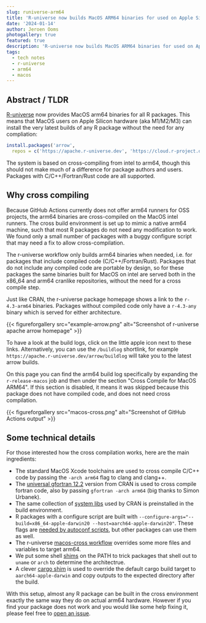 ```yaml
---
slug: runiverse-arm64
title: 'R-universe now builds MacOS ARM64 binaries for used on Apple Silicon (aka M1/M2/M3) systems'
date: '2024-01-14'
author: Jeroen Ooms
photogallery: true
featured: true
description: 'R-universe now builds MacOS ARM64 binaries for used on Apple Silicon (aka M1/M2/M3) systems.'
tags:
  - tech notes
  - r-universe
  - arm64
  - macos
---
```



## Abstract / TLDR

[R-universe](https://r-universe.dev) now provides MacOS arm64 binaries for all R packages. This means that MacOS users on Apple Silicon hardware (aka M1/M2/M3) can install the very latest builds of any R package without the need for any compliation:

```r
install.packages('arrow',
  repos = c('https://apache.r-universe.dev', 'https://cloud.r-project.org'))
```

The system is based on cross-compiling from intel to arm64, though this should not make much of a difference for package authors and users. Packages with C/C++/Fortran/Rust code are all supported.

## Why cross compiling

Because GitHub Actions currently does not offer arm64 runners for OSS projects, the arm64 binaries are cross-compiled on the MacOS intel runners. The cross build environment is set up to mimic a native arm64 machine, such that most R packages do not need any modification to work. We found only a small number of packages with a buggy configure script that may need a fix to allow cross-compilation.

The r-universe workflow only builds arm64 binaries when needed, i.e. for packages that include compiled code (C/C++/Fortran/Rust). Packages that do not include any compiled code are portable by design, so for these packages the same binaries built for MacOS on intel are served both in the x86_64 and arm64 cranlike repositories, without the need for a cross compile step.

Just like CRAN, the r-universe package homepage shows a link to the `r-4.3-arm64` binaries. Packages without compiled code only have a `r-4.3-any` binary which is served for either architecture.

{{< figureforgallery src="example-arrow.png" alt="Screenshot of r-universe apache arrow homepage" >}}

To have a look at the build logs, click on the little apple icon next to these links. Alternatively, you can use the `/buildlog` shortlink, for example `https://apache.r-universe.dev/arrow/buildlog` will take you to the latest arrow builds.

On this page you can find the arm64 build log specifically by expanding the `r-release-macos` job and then under the section "Cross Compile for MacOS ARM64". If this section is disabled, it means it was skipped because this package does not have compiled code, and does not need cross compilation.

{{< figureforgallery src="macos-cross.png" alt="Screenshot of GitHub Actions output" >}}

## Some technical details

For those interested how the cross compilation works, here are the main ingredients:

 - The standard MacOS Xcode toolchains are used to cross compile C/C++ code by passing the `-arch arm64` flag to clang and clang++.
 - The [universal gfortran 12.2](https://mac.r-project.org/tools/) version from CRAN is used to cross compile fortran code, also by passing `gfortran -arch arm64` (big thanks to Simon Urbanek).
 - The same collection of [system libs](https://mac.r-project.org/bin/darwin20/arm64/) used by CRAN is preinstalled in the build environment.
 - R packages with a configure script are built with `--configure-args="--build=x86_64-apple-darwin20 --host=aarch64-apple-darwin20"`. These flags are [needed by autoconf scripts](https://www.gnu.org/software/autoconf/manual/autoconf-2.68/html_node/Specifying-Target-Triplets.html), but other packages can use them as well.
 - The r-universe [macos-cross workflow](https://github.com/r-universe-org/build-and-check/blob/v1/macos-cross/action.yml) overrides some more files and variables to target arm64.
 - We put some shell [shims](https://github.com/r-universe-org/prepare-macos/tree/master/shims) on the PATH to trick packages that shell out to `uname` or `arch` to determine the architectrue.
 - A clever [cargo shim](https://github.com/r-universe-org/prepare-macos/blob/master/shims/cargo.sh) is used to override the default cargo build target to `aarch64-apple-darwin` and copy outputs to the expected directory after the build.

With this setup, almost any R package can be built in the cross environment exactly the same way they do on actual arm64 hardware. However if you find your package does not work and you would like some help fixing it, please feel free to [open an issue](https://github.com/r-universe-org/help/issues).
